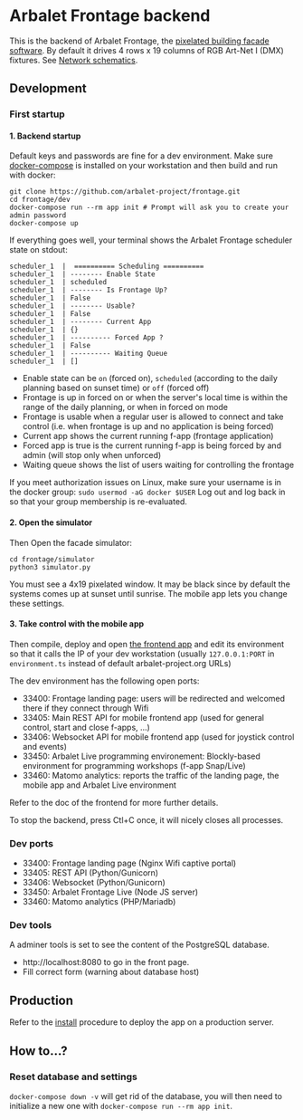# Arbalet Frontage backend

This is the backend of Arbalet Frontage, the [pixelated building facade software](https://vimeo.com/arbalet/frontage).
By default it drives 4 rows x 19 columns of RGB Art-Net I (DMX) fixtures.
See [Network schematics](frontage.svg).

## Development
### First startup
#### 1. Backend startup

Default keys and passwords are fine for a dev environment.
Make sure [docker-compose](https://docs.docker.com/compose/) is installed on your workstation and then build and run with docker:
```
git clone https://github.com/arbalet-project/frontage.git
cd frontage/dev
docker-compose run --rm app init # Prompt will ask you to create your admin password
docker-compose up
```
If everything goes well, your terminal shows the Arbalet Frontage scheduler state on stdout:
```
scheduler_1  |  ========== Scheduling ==========
scheduler_1  | -------- Enable State
scheduler_1  | scheduled
scheduler_1  | -------- Is Frontage Up?
scheduler_1  | False
scheduler_1  | -------- Usable?
scheduler_1  | False
scheduler_1  | -------- Current App
scheduler_1  | {}
scheduler_1  | ---------- Forced App ?
scheduler_1  | False
scheduler_1  | ---------- Waiting Queue
scheduler_1  | []
```

* Enable state can be `on` (forced on), `scheduled` (according to the daily planning based on sunset time) or `off` (forced off)
* Frontage is up in forced on or when the server's local time is within the range of the daily planning, or when in forced on mode
* Frontage is usable when a regular user is allowed to connect and take control (i.e. when frontage is up and no application is being forced)
* Current app shows the current running f-app (frontage application)
* Forced app is true is the current running f-app is being forced by and admin (will stop only when unforced)
* Waiting queue shows the list of users waiting for controlling the frontage

If you meet authorization issues on Linux, make sure your username is in the docker group: `sudo usermod -aG docker $USER` Log out and log back in so that your group membership is re-evaluated.

#### 2. Open the simulator
Then Open the facade simulator:
```
cd frontage/simulator
python3 simulator.py
```

You must see a 4x19 pixelated window. It may be black since by default the systems comes up at sunset until sunrise. The mobile app lets you change these settings.


#### 3. Take control with the mobile app 
Then compile, deploy and open [the frontend app](https://github.com/arbalet-project/frontage-frontend) and edit its environment so that it calls the IP of your dev workstation (usually `127.0.0.1:PORT` in `environment.ts` instead of default arbalet-project.org URLs)

The dev environment has the following open ports:
* 33400: Frontage landing page: users will be redirected and welcomed there if they connect through Wifi
* 33405: Main REST API for mobile frontend app (used for general control, start and close f-apps, ...)
* 33406: Websocket API for mobile frontend app (used for joystick control and events)
* 33450: Arbalet Live programming environement: Blockly-based environment for programming workshops (f-app Snap/Live)
* 33460: Matomo analytics: reports the traffic of the landing page, the mobile app and Arbalet Live environment

Refer to the doc of the frontend for more further details.

To stop the backend, press Ctl+C once, it will nicely closes all processes.

### Dev ports

* 33400: Frontage landing page (Nginx Wifi captive portal)
* 33405: REST API (Python/Gunicorn)
* 33406: Websocket (Python/Gunicorn)
* 33450: Arbalet Frontage Live (Node JS server)
* 33460: Matomo analytics (PHP/Mariadb)

### Dev tools

A adminer tools is set to see the content of the PostgreSQL database.
* http://localhost:8080 to go in the front page.
* Fill correct form (warning about database host)

## Production
Refer to the [install](install) procedure to deploy the app on a production server.

## How to...?
### Reset database and settings
`docker-compose down -v` will get rid of the database, you will then need to initialize a new one with `docker-compose run --rm app init`.
